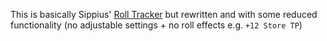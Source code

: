 This is basically Sippius' [Roll Tracker](https://github.com/Sippius/Ashita-v4-addons/tree/main) but rewritten and with some reduced functionality (no adjustable settings + no roll effects e.g. `+12 Store TP`)
